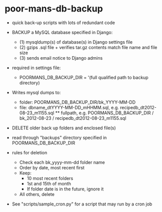 poor-mans-db-backup
===================

* quick back-up scripts with lots of redundant code 

* BACKUP a MySQL database specified in Django: 
	* (1) mysqldump(s) of database(s) in Django settings file 
	* (2) gzips .sql file + verifies tar.gz contents match file name and file size
	* (3) sends email notice to Django admins


* required in settings file:
	* POORMANS_DB_BACKUP_DIR = '(full qualified path to backup directory)

* Writes mysql dumps to:
     * folder:  POORMANS_DB_BACKUP_DIR/bk_YYYY-MM-DD
     * file: dbname_dtYYYY-MM-DD_mHHMM.sql, e.g. recipedb_dt2012-08-23_m1155.sql
** fullpath, e.g. POORMANS_DB_BACKUP_DIR / bk_2012-08-23 / recipedb_dt2012-08-23_m1155.sql

* DELETE older back up folders and enclosed file(s) 
- read through "backups" directory specified in POORMANS_DB_BACKUP_DIR

- rules for deletion
	- Check each bk_yyyy-mm-dd folder name
	- Order by date, most recent first
	- Keep:
	 	- 10 most recent folders
		- 1st and 15th of month
		- If folder date is in the future, ignore it
	- All others, delete
	
* See "scripts/sample_cron.py" for a script that may run by a cron job
 
